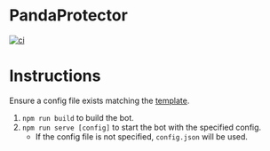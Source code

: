 # PandaProtector
[![ci](https://github.com/RSA-Bots/PandaProtector/actions/workflows/ci.yml/badge.svg)](https://github.com/RSA-Bots/PandaProtector/actions/workflows/ci.yml)

# Instructions
Ensure a config file exists matching the [template](config-template.json).

1. `npm run build` to build the bot.
2. `npm run serve [config]` to start the bot with the specified config.
	- If the config file is not specified, `config.json` will be used.
